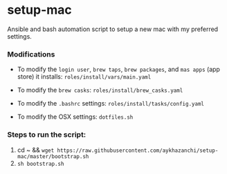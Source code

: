 # setup-mac

Ansible and bash automation script to setup a new mac with my preferred settings.

### Modifications
- To modify the `login user`, `brew taps`, `brew packages`, and `mas apps` (app store) it installs: `roles/install/vars/main.yaml`

- To modify the `brew casks`: `roles/install/brew_casks.yaml`

- To modify the `.bashrc` settings: `roles/install/tasks/config.yaml`

- To modify the OSX settings: `dotfiles.sh`

### Steps to run the script:
1. cd ~ && `wget https://raw.githubusercontent.com/aykhazanchi/setup-mac/master/bootstrap.sh`
2. `sh bootstrap.sh`